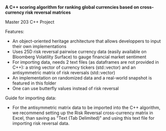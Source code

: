 **A C++ scoring algorithm for ranking global currencies based on cross-currency risk reversal matrices**

Master 203 C++ Project

Features:
- An object-oriented heritage architecture that allows developpers to input their own implementations
- Uses 25D risk reversal pairwise currency data (easily available on Bloomberg Volatility Surface) to gauge financial market sentiment
- For importing data, needs 2 text files (as dataframes are not provided in C++): a string vector of currency tickers (std::vector<string>) and an antisymmetric matrix of risk reversals (std::vector<double>)
- An implementation on randomized data and a real-world snapshot is featured in this folder
- One can use butterfly values instead of risk reversal

Guide for importing data:
- For the antisymmetric matrix data to be imported into the C++ algorithm, we recommend setting up the Risk Reversal cross-currency matrix in Excel, than saving as "Text (Tab Delimited)" and using this text file for importing risk reversal data.
